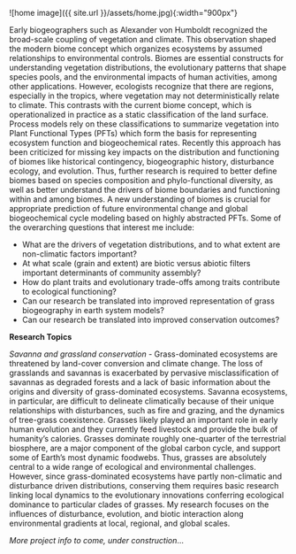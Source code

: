 ![home image]({{ site.url }}/assets/home.jpg){:width="900px"}

Early biogeographers such as Alexander von Humboldt recognized the broad-scale coupling of vegetation and climate. This observation shaped the modern biome concept which organizes ecosystems by assumed relationships to environmental controls. Biomes are essential constructs for understanding vegetation distributions, the evolutionary patterns that shape species pools, and the environmental impacts of human activities, among other applications. However, ecologists recognize that there are regions, especially in the tropics, where vegetation may not deterministically relate to climate. This contrasts with the current biome concept, which is operationalized in practice as a static classification of the land surface. Process models rely on these classifications to summarize vegetation into Plant Functional Types (PFTs) which form the basis for representing ecosystem function and biogeochemical rates. Recently this approach has been criticized for missing key impacts on the distribution and functioning of biomes like historical contingency, biogeographic history, disturbance ecology, and evolution. Thus, further research is required to better define biomes based on species composition and phylo-functional diversity, as well as better understand the drivers of biome boundaries and functioning within and among biomes. A new understanding of biomes is crucial for appropriate prediction of future environmental change and global biogeochemical cycle modeling based on highly abstracted PFTs. Some of the overarching questions that interest me include:

- What are the drivers of vegetation distributions, and to what extent are non-climatic factors important?
- At what scale (grain and extent) are biotic versus abiotic filters important determinants of community assembly?
- How do plant traits and evolutionary trade-offs among traits contribute to ecological functioning?
- Can our research be translated into improved representation of grass biogeography in earth system models?
- Can our research be translated into improved conservation outcomes?

**Research Topics**

*Savanna and grassland conservation* - Grass-dominated ecosystems are threatened by land-cover conversion and climate change. The loss of grasslands and savannas is exacerbated by pervasive misclassification of savannas as degraded forests and a lack of basic information about the origins and diversity of grass-dominated ecosystems. Savanna ecosystems, in particular, are difficult to delineate climatically because of their unique relationships with disturbances, such as fire and grazing, and the dynamics of tree-grass coexistence. Grasses likely played an important role in early human evolution and they currently feed livestock and provide the bulk of humanity’s calories. Grasses dominate roughly one-quarter of the terrestrial biosphere, are a major component of the global carbon cycle, and support some of Earth’s most dynamic foodwebs. Thus, grasses are absolutely central to a wide range of ecological and environmental challenges. However, since grass-dominated ecosystems have partly non-climatic and disturbance driven distributions, conserving them requires basic research linking local dynamics to the evolutionary innovations conferring ecological dominance to particular clades of grasses. My research focuses on the influences of disturbance, evolution, and biotic interaction along environmental gradients at local, regional, and global scales.

*More project info to come, under construction*...

































































































